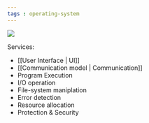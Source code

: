 ```yaml
---
tags : operating-system
---
```


![](https://i.imgur.com/mfopQnU.png)

Services:
* [[User Interface | UI]]
* [[Communication model | Communication]]
* Program Execution
* I/O operation
* File-system maniplation
* Error detection
* Resource allocation 
* Protection & Security

